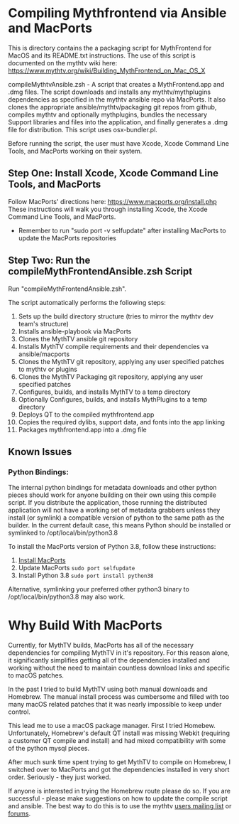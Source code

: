 # Compiling Mythfrontend via Ansible and MacPorts
This is directory contains the a packaging script for MythFrontend for MacOS and its README.txt
instructions. The use of this script is documented on the mythtv wiki here:
https://www.mythtv.org/wiki/Building_MythFrontend_on_Mac_OS_X

compileMythtvAnsible.zsh - A script that creates a MythFrontend.app and .dmg files.
            The script downloads and installs any mythtv/mythplugins dependencies
            as specified in the mythtv ansible repo via MacPorts.  It also clones the
            appropriate ansible/mythtv/packaging git repos from github, compiles mythtv
            and optionally mythplugins, bundles the necessary Support libraries and
            files into the application, and finally generates a .dmg file for distribution.
            This script uses osx-bundler.pl.

Before running the script, the user must have Xcode, Xcode Command Line Tools, and MacPorts
working on their system.

## Step One: Install Xcode, Xcode Command Line Tools, and MacPorts
Follow MacPorts' directions here: https://www.macports.org/install.php
These instructions will walk you through installing Xcode, the Xcode Command Line Tools, and MacPorts.

* Remember to run "sudo port -v selfupdate" after installing MacPorts to update the MacPorts repositories

## Step Two: Run the compileMythFrontendAnsible.zsh Script
Run "compileMythFrontendAnsible.zsh".

The script automatically performs the following steps:
1. Sets up the build directory structure (tries to mirror the mythtv dev team's structure)
1. Installs ansible-playbook via MacPorts
1. Clones the MythTV ansible git repository
1. Installs MythTV compile requirements and their dependencies va ansible/macports
1. Clones the MythTV git repository, applying any user specified patches to mythtv or plugins
1. Clones the MythTV Packaging git repository, applying any user specified patches
1. Configures, builds, and installs MythTV to a temp directory
1. Optionally Configures, builds, and installs MythPlugins to a temp directory
1. Deploys QT to the compiled mythfrontend.app
1. Copies the required dylibs, support data, and fonts into the app linking
1. Packages mythfrontend.app into a .dmg file

## Known Issues
### Python Bindings:
The internal python bindings for metadata downloads and other python pieces should work for anyone building on their own using this compile script.  If you distribute the application, those running the distributed application will not have a working set of metadata grabbers unless they  install (or symlink) a compatible version of python to the same path as the builder.  In the current default case, this means Python should be installed or symlinked to /opt/local/bin/python3.8

To install the MacPorts version of Python 3.8, follow these instructions:

1. [Install MacPorts](https://www.macports.org/install.php)
1. Update MacPorts `sudo port selfupdate`
1. Install Python 3.8  `sudo port install python38`

Alternative, symlinking your preferred other python3 binary to /opt/local/bin/python3.8 may also work.

# Why Build With MacPorts
Currently, for MythTV builds, MacPorts has all of the necessary dependencies for compiling MythTV in it's repository. For this reason alone, it significantly simplifies getting all of the dependencies installed and working without the need to maintain countless download links and specific to macOS patches.

In the past I tried to build MythTV using both manual downloads and Homebrew. The manual install process was cumbersome and filled with too many macOS related patches that it was nearly impossible to keep under control.

This lead me to use a macOS package manager. First I tried Homebew. Unfortunately, Homebrew's default QT install was missing Webkit (requiring a customer QT compile and install) and had mixed compatibility with some of the python mysql pieces.

After much sunk time spent trying to get MythTV to compile on Homebrew, I switched over to MacPorts and got the dependencies installed in very short order. Seriously - they just worked.  

If anyone is interested in trying the Homebrew route please do so. If you are successful - please make suggestions on how to update the compile script and ansible. The best way to do this is to use the mythtv [users mailing list](http://lists.mythtv.org/mailman/listinfo/mythtv-users) or [forums](https://forum.mythtv.org/).
